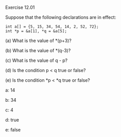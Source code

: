 Exercise 12.01

Suppose that the following declarations are in effect:
```
int a[] = {5, 15, 34, 54, 14, 2, 52, 72};
int *p = &a[1], *q = &a[5];
```
(a) What is the value of *(p+3)?

(b) What is the value of *(q-3)?

(c) What is the value of q - p?

(d) Is the condition p < q true or false?

(e) Is the condition *p < *q true or false?

a: 14

b: 34

c: 4

d: true

e: false
